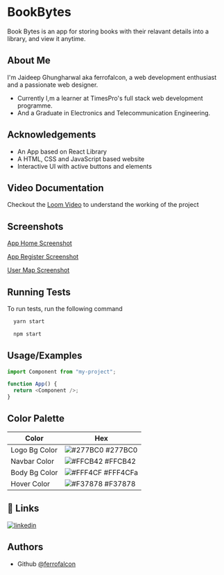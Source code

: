 # BookBytes

Book Bytes is an app for storing books with their relavant details into a library, and view it anytime.

## About Me

I'm Jaideep Ghungharwal aka ferrofalcon, a web development enthusiast and a passionate web designer.

- Currently I,m a learner at TimesPro's full stack web development programme.
- And a Graduate in Electronics and Telecommunication Engineering.

## Acknowledgements

- An App based on React Library
- A HTML, CSS and JavaScript based website
- Interactive UI with active buttons and elements

## Video Documentation

Checkout the [Loom Video](https://www.loom.com/share/f98a3e5cfa184bd08c4cb575357a1e08) to understand the working of the project

## Screenshots

[App Home Screenshot]("https://user-images.githubusercontent.com/93059540/190887630-bd3a8ef2-736c-460b-a62f-44b65ef121e8.jpeg")

[App Register Screenshot]("https://user-images.githubusercontent.com/93059540/190887632-8736758f-c6ac-4eab-879a-63658282c384.jpeg")

[User Map Screenshot]("https://user-images.githubusercontent.com/93059540/190887633-8edfde46-a9cb-4572-9db9-4e77881d439e.jpeg")

## Running Tests

To run tests, run the following command

```bash
  yarn start
```

```bash
  npm start
```

## Usage/Examples

```javascript
import Component from "my-project";

function App() {
  return <Component />;
}
```

## Color Palette

| Color         | Hex                                                                |
| ------------- | ------------------------------------------------------------------ |
| Logo Bg Color | ![#277BC0](https://via.placeholder.com/10/277BC0?text=+) #277BC0   |
| Navbar Color  | ![#FFCB42](https://via.placeholder.com/10/FFCB42?text=+) #FFCB42   |
| Body Bg Color | ![#FFF4CF](https://via.placeholder.com/10/FFF4CFa?text=+) #FFF4CFa |
| Hover Color   | ![#F37878](https://via.placeholder.com/10/F37878?text=+) #F37878   |

## 🔗 Links

[![linkedin](https://img.shields.io/badge/linkedin-0A66C2?style=for-the-badge&logo=linkedin&logoColor=white)](https://www.linkedin.com/in/jaideepghungharwal/)

## Authors

- Github [@ferrofalcon](https://www.github.com/FerroFalcon)
